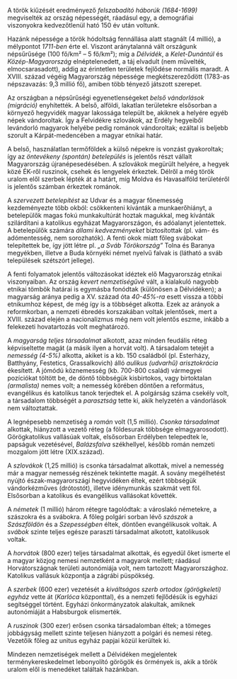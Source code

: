 A török kiűzését eredményező *felszabadító háborúk (1684-1699)* megviselték az ország népességét, ráadásul egy, a demográfiai viszonyokra kedvezőtlenül ható 150 év után voltunk.

Hazánk népessége a török hódoltság fennállása alatt stagnált (4 millió), a mélypontot *1711-ben* érte el. Viszont aránytalanná vált országunk népsűrűsége (100 fő/km² – 5 fő/km²); míg a *Délvidék*, a *Kelet-Dunántúl* és *Közép-Magyarország* elnéptelenedett, a táj elvadult (nem művelték, elmocsarasadott), addig az érintetlen területek fejlődése normális maradt. A XVIII. század végéig Magyarország népessége megkétszereződött (1783-as népszavazás: 9,3 millió fő), amiben több tényező játszott szerepet.

Az országban a népsűrűségi egyenetlenségeket *belső vándorlások (migráció)* enyhítették. A belső, alföldi, lakatlan területekre elsősorban a környező hegyvidék magyar lakossága települt be, akiknek a helyére egyéb népek vándoroltak. Így a Felvidékre szlovákok, az Erdély hegyeiből levándorló magyarok helyébe pedig románok vándoroltak; ezáltal is beljebb szorult a Kárpát-medencében a magyar etnikai határ.

A belső, használatlan termőföldek a külső népekre is vonzást gyakoroltak; így az *öntevékeny (spontán) betelepülés* is jelentős részt vállalt Magyarország újranépesedésében. A szlovákok megürült helyére, a hegyek közé ÉK-ről ruszinok, csehek és lengyelek érkeztek. Délről a még török uralom elől szerbek lépték át a határt, míg Moldva és Havasalföld területéről is jelentős számban érkeztek románok.

A *szervezett betelepítést* az Udvar és a magyar főnemesség kezdeményezte több okból: csökkenteni kívánták a munkaerőhiányt, a betelepülők magas fokú munkakultúrát hoztak magukkal, meg kívánták szilárdítani a katolikus egyházat Magyarországon, és adóalanyt jelentettek. A betelepülők számára *állami kedvezményeket* biztosítottak (pl. vám- és adómentesség, nem sorozhatók). A fenti okok miatt főleg svábokat telepítettek be, így jött létre pl. *„a Sváb Törökország”* Tolna és Baranya megyékben, illetve a Buda környéki német nyelvű falvak is (látható a sváb települések szétszórt jellege).

A fenti folyamatok jelentős változásokat idéztek elő Magyarország etnikai viszonyaiban. Az ország *kevert nemzetiségűvé* vált, a kialakuló nagyobb etnikai tömbök határai is egymásba fonódtak (különösen a Délvidéken); a magyarság aránya pedig a XV. század óta *40-45%-ra* esett vissza a többi etnikumhoz képest, de még így is a többséget alkotta. Ezek az arányok a reformkorban, a nemzeti ébredés korszakában voltak jelentősek, mert a XVIII. század elején a nacionalizmus még nem volt jelentős eszme, inkább a felekezeti hovatartozás volt meghatározó.

A *magyarság teljes társadalmat* alkotott, azaz minden feudális réteg képviseltette magát (a másik ilyen a horvát volt). A társadalom tetejét a *nemesség (4-5%)* alkotta, akiket is a kb. 150 családból (pl. Esterházy, Batthyány, Festetics, Grassalkovich) álló *aulikus (udvarhű) arisztokrácia* ékesített. A jómódú köznemesség (kb. 700-800 család) vármegyei pozíciókat töltött be, de döntő többségük kisbirtokos, vagy birtoktalan *(armalista)* nemes volt; a nemesség körében döntően a református, evangélikus és katolikus tanok terjedtek el. A polgárság száma csekély volt, a társadalom többségét a *parasztság* tette ki, akik helyzetén a vándorlások nem változtattak.

A legnépesebb nemzetiség a *román* volt (1,5 millió). *Csonka társadalmat* alkottak, hiányzott a vezető réteg (a földesurak többsége elmagyarosodott). Görögkatolikus vallásúak voltak, elsősorban Erdélyben telepedtek le, papságuk vezetésével, *Balázsfalva* székhellyel, később román nemzeti mozgalom jött létre (XIX.század).

A *szlovákok* (1,25 millió) is csonka társadalmat alkottak, mivel a nemesség már a magyar nemesség részének tekintette magát. A sovány megélhetést nyújtó észak-magyarországi hegyvidéken éltek, ezért többségük vándorkézműves (drótostót), illetve idénymunkás szakmát vett föl. Elsősorban a katolikus és evangélikus vallásokat követték.

A *németek* (1 millió) három rétegre tagolódtak: a városlakó németekre, a szászokra és a svábokra. A főleg polgári sorban lévő *szászok* a *Szászföldön* és a *Szepességben* éltek, döntően evangélikusok voltak. A *svábok* szinte teljes egésze paraszti társadalmat alkotott, katolikusok voltak.

A *horvátok* (800 ezer) teljes társadalmat alkottak, és egyedül őket ismerte el a magyar közjog nemesi nemzetként a magyarok mellett; ráadásul Horvátországnak területi autonómiája volt, nem tartozott Magyarországhoz. Katolikus vallásuk központja a zágrábi püspökség.

A *szerbek* (600 ezer) vezetését a *kiváltságos szerb ortodox (görögkeleti) egyház* vette át (*Karlóca* központtal), és a nemzeti fejlődésük is egyházi segítséggel történt. Egyházi önkormányzatok alakultak, amiknek autonómiáját a Habsburgok elismerték.

A *ruszinok* (300 ezer) erősen csonka társadalomban éltek; a tömeges jobbágyság mellett szinte teljesen hiányzott a polgári és nemesi réteg. Vezetőik főleg az unitus egyház papjai közül kerültek ki.

Mindezen nemzetiségek mellett a Délvidéken megjelentek terménykereskedelmet lebonyolító görögök és örmények is, akik a török uralom elől is menedéket találtak hazánkban.
